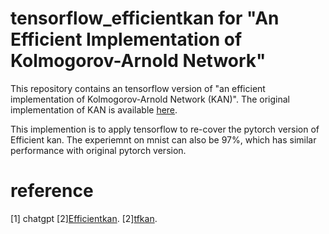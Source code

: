 # tensorflow_efficientkan for "An Efficient Implementation of Kolmogorov-Arnold Network"

This repository contains an tensorflow version of "an efficient implementation of Kolmogorov-Arnold Network (KAN)".
The original implementation of KAN is available [here]([https://github.com/KindXiaoming/pykan](https://github.com/Blealtan/efficient-kan)).

This implemention is to apply tensorflow to re-cover the pytorch version of Efficient kan.  The experiemnt on mnist can also be 97%, which has similar performance with original pytorch version. 

# reference

[1] chatgpt
[2][Efficientkan]([https://github.com/KindXiaoming/pykan](https://github.com/Blealtan/efficient-kan)).
[2][tfkan]([https://github.com/ZPZhou-lab/tfkan](https://github.com/ZPZhou-lab/tfkan)).
